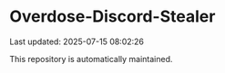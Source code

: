 # Overdose-Discord-Stealer

Last updated: 2025-07-15 08:02:26

This repository is automatically maintained.
